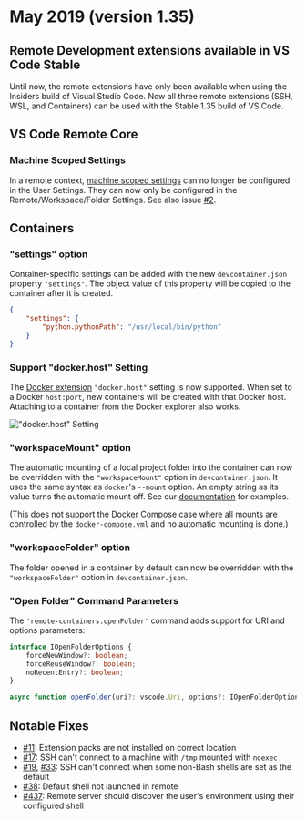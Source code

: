 # May 2019 (version 1.35)

## Remote Development extensions available in VS Code Stable

Until now, the remote extensions have only been available when using the Insiders build of Visual Studio Code. Now all three remote extensions (SSH, WSL, and Containers) can be used with the Stable 1.35 build of VS Code.

## VS Code Remote Core

### Machine Scoped Settings

In a remote context, [machine scoped settings](https://code.visualstudio.com/updates/v1_34#_machinespecific-settings) can no longer be configured in the User Settings. They can now only be configured in the Remote/Workspace/Folder Settings. See also issue [#2](https://github.com/microsoft/vscode-remote-release/issues/2).

## Containers

### "settings" option

Container-specific settings can be added with the new `devcontainer.json` property `"settings"`. The object value of this property will be copied to the container after it is created.

```json
{
	"settings": {
		"python.pythonPath": "/usr/local/bin/python"
	}
}
```

### Support "docker.host" Setting

The [Docker extension](https://marketplace.visualstudio.com/items?itemName=ms-azuretools.vscode-docker)  `"docker.host"` setting is now supported. When set to a Docker `host:port`, new containers will be created with that Docker host. Attaching to a container from the Docker explorer also works.

!["docker.host" Setting](images/1_35/docker-host-attach.png)

### "workspaceMount" option

The automatic mounting of a local project folder into the container can now be overridden with the `"workspaceMount"` option in `devcontainer.json`. It uses the same syntax as `docker`'s `--mount` option. An empty string as its value turns the automatic mount off. See our [documentation](https://code.visualstudio.com/docs/remote/containers-advanced#_changing-the-default-source-code-mount) for examples.

(This does not support the Docker Compose case where all mounts are controlled by the `docker-compose.yml` and no automatic mounting is done.)

### "workspaceFolder" option

The folder opened in a container by default can now be overridden with the `"workspaceFolder"` option in `devcontainer.json`.

### "Open Folder" Command Parameters

The `'remote-containers.openFolder'` command adds support for URI and options parameters:

```ts
interface IOpenFolderOptions {
	forceNewWindow?: boolean;
	forceReuseWindow?: boolean;
	noRecentEntry?: boolean;
}

async function openFolder(uri?: vscode.Uri, options?: IOpenFolderOptions);
```

## Notable Fixes
- [#11](https://github.com/microsoft/vscode-remote-release/issues/11): Extension packs are not installed on correct location
- [#17](https://github.com/microsoft/vscode-remote-release/issues/17): SSH can't connect to a machine with `/tmp` mounted with `noexec`
- [#19](https://github.com/microsoft/vscode-remote-release/issues/19), [#33](https://github.com/microsoft/vscode-remote-release/issues/33): SSH can't connect when some non-Bash shells are set as the default
- [#38](https://github.com/microsoft/vscode-remote-release/issues/38): Default shell not launched in remote
- [#437](https://github.com/microsoft/vscode-remote-release/issues/437): Remote server should discover the user's environment using their configured shell
